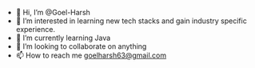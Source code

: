- 👋 Hi, I’m @Goel-Harsh
- 👀 I’m interested in learning new tech stacks and gain industry specific experience.
- 🌱 I’m currently learning Java
- 💞️ I’m looking to collaborate on anything
- 📫 How to reach me goelharsh63@gmail.com

<!---
Goel-Harsh/Goel-Harsh is a ✨ special ✨ repository because its `README.md` (this file) appears on your GitHub profile.
You can click the Preview link to take a look at your changes.
--->
